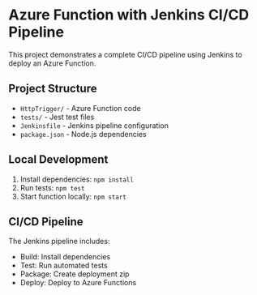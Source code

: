 # Azure Function with Jenkins CI/CD Pipeline

This project demonstrates a complete CI/CD pipeline using Jenkins to deploy an Azure Function.

## Project Structure
- `HttpTrigger/` - Azure Function code
- `tests/` - Jest test files
- `Jenkinsfile` - Jenkins pipeline configuration
- `package.json` - Node.js dependencies

## Local Development
1. Install dependencies: `npm install`
2. Run tests: `npm test`
3. Start function locally: `npm start`

## CI/CD Pipeline
The Jenkins pipeline includes:
- Build: Install dependencies
- Test: Run automated tests
- Package: Create deployment zip
- Deploy: Deploy to Azure Functions